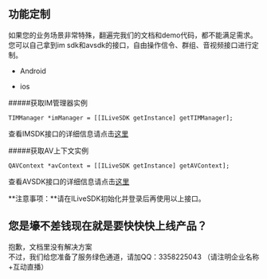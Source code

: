 ﻿## 功能定制

如果您的业务场景非常特殊，翻遍完我们的文档和demo代码，都不能满足需求。<br/>
您可以自己拿到im sdk和avsdk的接口，自由操作信令、群组、音视频接口进行定制。<br/>

* Android


* ios


#####获取IM管理器实例

```
TIMManager *imManager = [[ILiveSDK getInstance] getTIMManager];
```

查看IMSDK接口的详细信息请点击[这里](https://www.qcloud.com/document/product/269/1565)

#####获取AV上下文实例

```
QAVContext *avContext = [[ILiveSDK getInstance] getAVContext];
```

查看AVSDK接口的详细信息请点击[这里](https://www.qcloud.com/document/product/268/3824)


**注意事项：**请在ILiveSDK初始化并登录后再使用以上接口。


## 您是壕不差钱现在就是要快快快上线产品？

抱歉，文档里没有解决方案<br/>
不过，我们给您准备了服务绿色通道，请加QQ：3358225043 （请注明企业名称+互动直播）